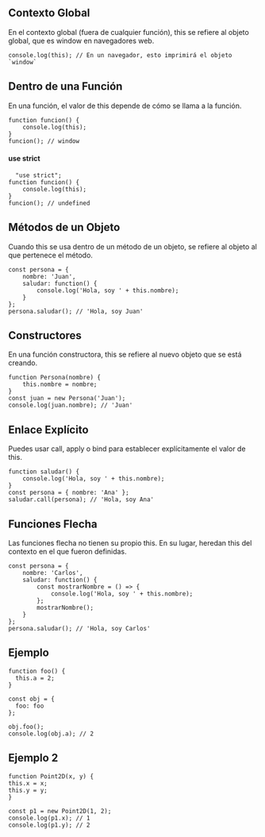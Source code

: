 ## Contexto Global 
En el contexto global (fuera de cualquier función), this se refiere al objeto global, que es window en navegadores web.

    console.log(this); // En un navegador, esto imprimirá el objeto `window`


## Dentro de una Función
En una función, el valor de this depende de cómo se llama a la función.

    function funcion() {
        console.log(this);
    }
    funcion(); // window

#### use strict
      "use strict";
    function funcion() {
        console.log(this);
    }
    funcion(); // undefined

## Métodos de un Objeto 
Cuando this se usa dentro de un método de un objeto, se refiere al objeto al que pertenece el método.

    const persona = {
        nombre: 'Juan',
        saludar: function() {
            console.log('Hola, soy ' + this.nombre);
        }
    };
    persona.saludar(); // 'Hola, soy Juan'
    
## Constructores 
En una función constructora, this se refiere al nuevo objeto que se está creando.

    function Persona(nombre) {
        this.nombre = nombre;
    }
    const juan = new Persona('Juan');
    console.log(juan.nombre); // 'Juan'

## Enlace Explícito 
Puedes usar call, apply o bind para establecer explícitamente el valor de this.

    function saludar() {
        console.log('Hola, soy ' + this.nombre);
    }
    const persona = { nombre: 'Ana' };
    saludar.call(persona); // 'Hola, soy Ana'

## Funciones Flecha
Las funciones flecha no tienen su propio this. En su lugar, heredan this del contexto en el que fueron definidas.

    const persona = {
        nombre: 'Carlos',
        saludar: function() {
            const mostrarNombre = () => {
                console.log('Hola, soy ' + this.nombre);
            };
            mostrarNombre();
        }
    };
    persona.saludar(); // 'Hola, soy Carlos'

## Ejemplo

    function foo() {
      this.a = 2;
    }
    
    const obj = {
      foo: foo
    };
    
    obj.foo();
    console.log(obj.a); // 2



## Ejemplo 2
    function Point2D(x, y) {
    this.x = x;
    this.y = y;
    }
    
    const p1 = new Point2D(1, 2);
    console.log(p1.x); // 1
    console.log(p1.y); // 2

